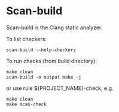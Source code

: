 # Scan-build

Scan-build is the Clang static analyzer.

To list checkers:

```
scan-build --help-checkers
```

To run checks (from build directory):

```
make clean
scan-build -o output make -j
```

or use rule ${PROJECT_NAME}-check, e.g.

```
make clean
make mcas-check
```


